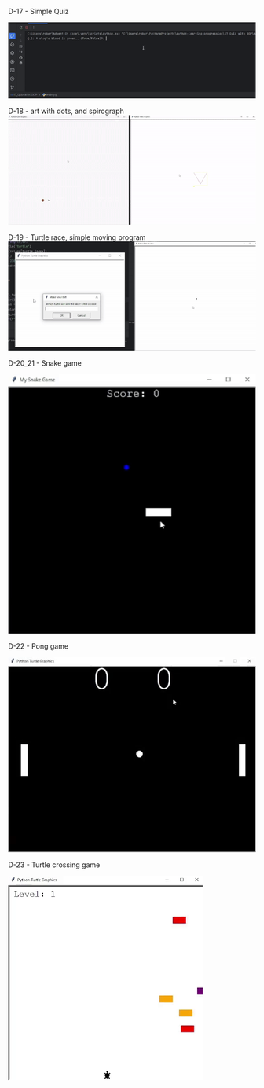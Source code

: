 D-17 - Simple Quiz

![D-17](assets/D-17.gif)

D-18 - art with dots, and spirograph
![D-18](assets/D-18.gif)

D-19 - Turtle race, simple moving program
![D-19](assets/D-19.gif)

D-20_21 - Snake game

![D-20_21](assets/D-20_21.gif)

D-22 - Pong game

![D-22](assets/D-22.gif)

D-23 - Turtle crossing game

![D-23](assets/D-23.gif)
